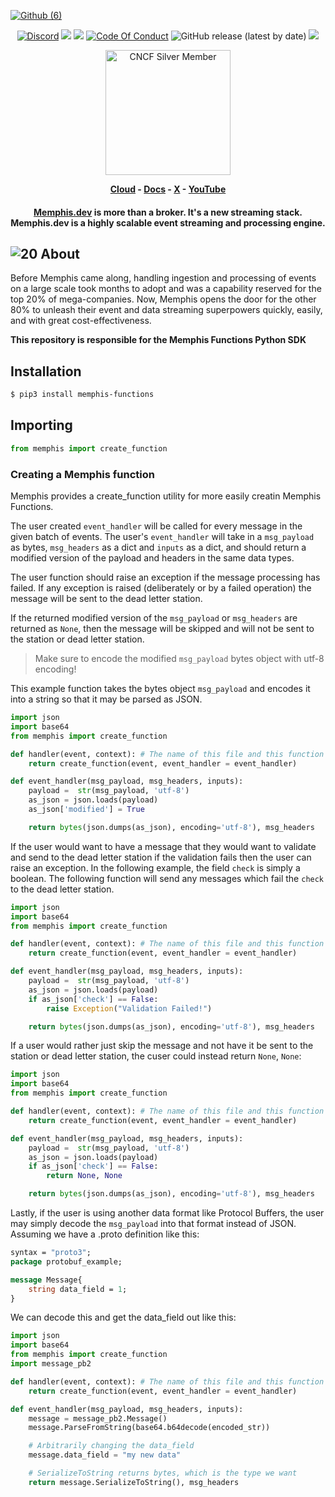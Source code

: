 [![Github (6)](https://github.com/memphisdev/memphis/assets/107035359/bc2feafc-946c-4569-ab8d-836bc0181890)](https://www.functions.memphis.dev/)
<p align="center">
<a href="https://memphis.dev/discord"><img src="https://img.shields.io/discord/963333392844328961?color=6557ff&label=discord" alt="Discord"></a>
<a href="https://github.com/memphisdev/memphis/issues?q=is%3Aissue+is%3Aclosed"><img src="https://img.shields.io/github/issues-closed/memphisdev/memphis?color=6557ff"></a> 
  <img src="https://img.shields.io/npm/dw/memphis-dev?color=ffc633&label=installations">
<a href="https://github.com/memphisdev/memphis/blob/master/CODE_OF_CONDUCT.md"><img src="https://img.shields.io/badge/Code%20of%20Conduct-v1.0-ff69b4.svg?color=ffc633" alt="Code Of Conduct"></a> 
<img alt="GitHub release (latest by date)" src="https://img.shields.io/github/v/release/memphisdev/memphis?color=61dfc6">
<img src="https://img.shields.io/github/last-commit/memphisdev/memphis?color=61dfc6&label=last%20commit">
</p>

<div align="center">
  
  <img width="200" alt="CNCF Silver Member" src="https://www.cncf.io/wp-content/uploads/2022/07/cncf-white-logo.svg#gh-dark-mode-only">
  
</div>
 
 <b><p align="center">
  <a href="https://memphis.dev/pricing/">Cloud</a> - <a href="https://memphis.dev/docs/">Docs</a> - <a href="https://twitter.com/Memphis_Dev">X</a> - <a href="https://www.youtube.com/channel/UCVdMDLCSxXOqtgrBaRUHKKg">YouTube</a>
</p></b>

<div align="center">

  <h4>

**[Memphis.dev](https://memphis.dev)** is more than a broker. It's a new streaming stack.<br>
Memphis.dev is a highly scalable event streaming and processing engine.<br>

  </h4>
  
</div>

## ![20](https://user-images.githubusercontent.com/70286779/220196529-abb958d2-5c58-4c33-b5e0-40f5446515ad.png) About

Before Memphis came along, handling ingestion and processing of events on a large scale took months to adopt and was a capability reserved for the top 20% of mega-companies. Now, Memphis opens the door for the other 80% to unleash their event and data streaming superpowers quickly, easily, and with great cost-effectiveness.

**This repository is responsible for the Memphis Functions Python SDK**

## Installation

```sh
$ pip3 install memphis-functions
```

## Importing

```python
from memphis import create_function
```

### Creating a Memphis function
Memphis provides a create_function utility for more easily creatin Memphis Functions.

The user created `event_handler` will be called for every message in the given batch of events. The user's `event_handler` will take in a `msg_payload` as bytes, `msg_headers` as a dict and `inputs` as a dict, and should return a modified version of the payload and headers in the same data types.

The user function should raise an exception if the message processing has failed. If any exception is raised (deliberately or by a failed operation) the message will be sent to the dead letter station.

If the returned modified version of the `msg_payload` or `msg_headers` are returned as `None`, then the message will be skipped and will not be sent to the station or dead letter station.

> Make sure to encode the modified `msg_payload` bytes object with utf-8 encoding!

This example function takes the bytes object `msg_payload` and encodes it into a string so that it may be parsed as JSON.  

```python
import json
import base64
from memphis import create_function

def handler(event, context): # The name of this file and this function should match the handler field in the memphis.yaml file in the following format <file name>.<function name>
    return create_function(event, event_handler = event_handler)

def event_handler(msg_payload, msg_headers, inputs):
    payload =  str(msg_payload, 'utf-8')
    as_json = json.loads(payload)
    as_json['modified'] = True

    return bytes(json.dumps(as_json), encoding='utf-8'), msg_headers
```

If the user would want to have a message that they would want to validate and send to the dead letter station if the validation fails then the user can raise an exception. In the following example, the field `check` is simply a boolean. The following function will send any messages which fail the `check` to the dead letter station.

```python
import json
import base64
from memphis import create_function

def handler(event, context): # The name of this file and this function should match the handler field in the memphis.yaml file in the following format <file name>.<function name>
    return create_function(event, event_handler = event_handler)

def event_handler(msg_payload, msg_headers, inputs):
    payload =  str(msg_payload, 'utf-8')
    as_json = json.loads(payload)
    if as_json['check'] == False:
        raise Exception("Validation Failed!")

    return bytes(json.dumps(as_json), encoding='utf-8'), msg_headers
```

If a user would rather just skip the message and not have it be sent to the station or dead letter station, the cuser could instead return `None`, `None`:

```python
import json
import base64
from memphis import create_function

def handler(event, context): # The name of this file and this function should match the handler field in the memphis.yaml file in the following format <file name>.<function name>
    return create_function(event, event_handler = event_handler)

def event_handler(msg_payload, msg_headers, inputs):
    payload =  str(msg_payload, 'utf-8')
    as_json = json.loads(payload)
    if as_json['check'] == False:
        return None, None

    return bytes(json.dumps(as_json), encoding='utf-8'), msg_headers
```

Lastly, if the user is using another data format like Protocol Buffers, the user may simply decode the `msg_payload` into that format instead of JSON. Assuming we have a .proto definition like this: 
```proto
syntax = "proto3";
package protobuf_example;

message Message{
    string data_field = 1;
}
```

We can decode this and get the data_field out like this:

```python
import json
import base64
from memphis import create_function
import message_pb2

def handler(event, context): # The name of this file and this function should match the handler field in the memphis.yaml file in the following format <file name>.<function name>
    return create_function(event, event_handler = event_handler)

def event_handler(msg_payload, msg_headers, inputs):
    message = message_pb2.Message()
    message.ParseFromString(base64.b64decode(encoded_str))

    # Arbitrarily changing the data_field
    message.data_field = "my new data"

    # SerializeToString returns bytes, which is the type we want
    return message.SerializeToString(), msg_headers
```
